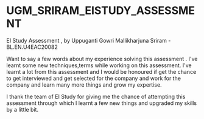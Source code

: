 # UGM_SRIRAM_EISTUDY_ASSESSMENT
EI Study Assessment , by Uppuganti Gowri Mallikharjuna Sriram - BL.EN.U4EAC20082

Want to say a few words about my experience solving this assessment . I've learnt some new techniques,terms while working on this assessment. I've learnt a lot from this assessment and I would be honoured if get the chance to get interviewed and get selected for the company and work for the company and learn many more things and grow my expertise.

I thank the team of EI Study for giving me the chance of attempting this assessment through which I learnt a few new things and upgraded my skills by a little bit.
